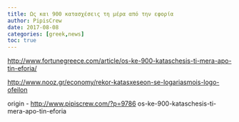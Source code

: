 ```yaml
---
title: Ως και 900 κατασχέσεις τη μέρα από την εφορία
author: PipisCrew
date: 2017-08-08
categories: [greek,news]
toc: true
---
```


http://www.fortunegreece.com/article/os-ke-900-kataschesis-ti-mera-apo-tin-eforia/

http://www.nooz.gr/economy/rekor-katasxeseon-se-logariasmois-logo-ofeilon

origin - http://www.pipiscrew.com/?p=9786 os-ke-900-kataschesis-ti-mera-apo-tin-eforia